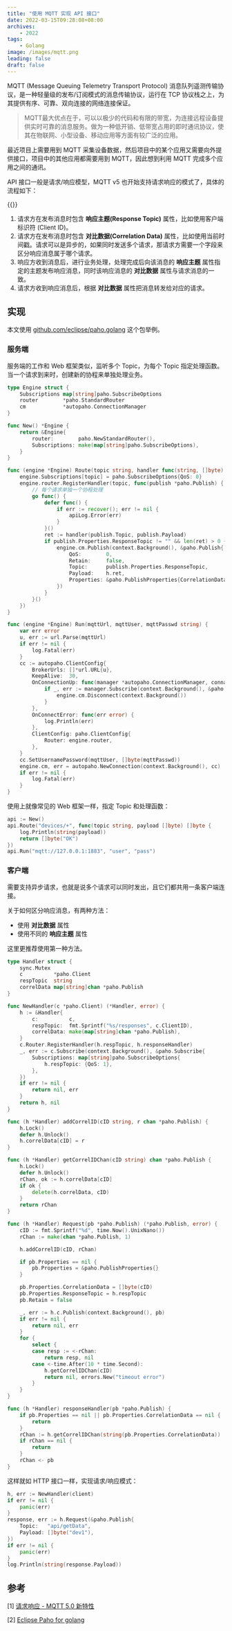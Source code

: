```yaml
---
title: "使用 MQTT 实现 API 接口"
date: 2022-03-15T09:28:08+08:00
archives: 
    - 2022
tags:
    - Golang
image: /images/mqtt.png
leading: false
draft: false
---
```


MQTT (Message Queuing Telemetry Transport Protocol) 消息队列遥测传输协议，是一种轻量级的发布/订阅模式的消息传输协议，运行在 TCP 协议栈之上，为其提供有序、可靠、双向连接的网络连接保证。
> MQTT最大优点在于，可以以极少的代码和有限的带宽，为连接远程设备提供实时可靠的消息服务。做为一种低开销、低带宽占用的即时通讯协议，使其在物联网、小型设备、移动应用等方面有较广泛的应用。

最近项目上需要用到 MQTT 采集设备数据，然后项目中的某个应用又需要向外提供接口，项目中的其他应用都需要用到 MQTT，因此想到利用 MQTT 完成多个应用之间的通讯。

API 接口一般是请求/响应模型，MQTT v5 也开始支持请求响应的模式了，具体的流程如下：

{{<cimg src="/images/mqtt-req-resp.png" >}}

1. 请求方在发布消息时包含 **响应主题(Response Topic)** 属性，比如使用客户端标识符 (Client ID)。
2. 请求方在发布消息时包含 **对比数据(Correlation Data)** 属性，比如使用当前时间戳。请求可以是异步的，如果同时发送多个请求，那请求方需要一个字段来区分响应消息属于哪个请求。
3. 响应方收到消息后，进行业务处理，处理完成后向该消息的 **响应主题** 属性指定的主题发布响应消息，同时该响应消息的 **对比数据** 属性与请求消息的一致。
4. 请求方收到响应消息后，根据 **对比数据** 属性把消息转发给对应的请求。

## 实现
本文使用 [github.com/eclipse/paho.golang](https://github.com/eclipse/paho.golang) 这个包举例。

### 服务端
服务端的工作和 Web 框架类似，监听多个 Topic，为每个 Topic 指定处理函数。当一个请求到来时，创建新的协程来单独处理业务。
```go
type Engine struct {
	Subscriptions map[string]paho.SubscribeOptions
	router        *paho.StandardRouter
	cm            *autopaho.ConnectionManager
}

func New() *Engine {
	return &Engine{
		router:        paho.NewStandardRouter(),
		Subscriptions: make(map[string]paho.SubscribeOptions),
	}
}

func (engine *Engine) Route(topic string, handler func(string, []byte) []byte) {
	engine.Subscriptions[topic] = paho.SubscribeOptions{QoS: 0}
	engine.router.RegisterHandler(topic, func(publish *paho.Publish) {
	    // 每个请求单独一个协程处理
		go func() {
			defer func() {
				if err := recover(); err != nil {
					apiLog.Error(err)
				}
			}()
			ret := handler(publish.Topic, publish.Payload)
			if publish.Properties.ResponseTopic != "" && len(ret) > 0 {
				engine.cm.Publish(context.Background(), &paho.Publish{
					QoS:        0,
					Retain:     false,
					Topic:      publish.Properties.ResponseTopic,
					Payload:    h.ret,
					Properties: &paho.PublishProperties{CorrelationData: publish.Properties.CorrelationData},
				})
			}
		}()
	})
}

func (engine *Engine) Run(mqttUrl, mqttUser, mqttPasswd string) {
	var err error
	u, err := url.Parse(mqttUrl)
	if err != nil {
		log.Fatal(err)
	}
	cc := autopaho.ClientConfig{
		BrokerUrls: []*url.URL{u},
		KeepAlive:  30,
		OnConnectionUp: func(manager *autopaho.ConnectionManager, connack *paho.Connack) {
			if _, err := manager.Subscribe(context.Background(), &paho.Subscribe{Subscriptions: engine.Subscriptions}); err != nil {
				engine.cm.Disconnect(context.Background())
			}
		},
		OnConnectError: func(err error) {
			log.Println(err)
		},
		ClientConfig: paho.ClientConfig{
			Router: engine.router,
		},
	}
	cc.SetUsernamePassword(mqttUser, []byte(mqttPasswd))
	engine.cm, err = autopaho.NewConnection(context.Background(), cc)
	if err != nil {
		log.Fatal(err)
	}
}
```
使用上就像常见的 Web 框架一样，指定 Topic 和处理函数：
```go
api := New()
api.Route("devices/+", func(topic string, payload []byte) []byte {
    log.Println(string(payload))
    return []byte("OK")
})
api.Run("mqtt://127.0.0.1:1883", "user", "pass")
```

### 客户端
需要支持异步请求，也就是说多个请求可以同时发出，且它们都共用一条客户端连接。

关于如何区分响应消息，有两种方法：
- 使用 **对比数据** 属性
- 使用不同的 **响应主题** 属性

这里更推荐使用第一种方法。

```go
type Handler struct {
	sync.Mutex
	c          *paho.Client
	respTopic  string
	correlData map[string]chan *paho.Publish
}

func NewHandler(c *paho.Client) (*Handler, error) {
	h := &Handler{
		c:          c,
		respTopic:  fmt.Sprintf("%s/responses", c.ClientID),
		correlData: make(map[string]chan *paho.Publish),
	}
	c.Router.RegisterHandler(h.respTopic, h.responseHandler)
	_, err := c.Subscribe(context.Background(), &paho.Subscribe{
		Subscriptions: map[string]paho.SubscribeOptions{
			h.respTopic: {QoS: 1},
		},
	})
	if err != nil {
		return nil, err
	}
	return h, nil
}

func (h *Handler) addCorrelID(cID string, r chan *paho.Publish) {
	h.Lock()
	defer h.Unlock()
	h.correlData[cID] = r
}

func (h *Handler) getCorrelIDChan(cID string) chan *paho.Publish {
	h.Lock()
	defer h.Unlock()
	rChan, ok := h.correlData[cID]
	if ok {
		delete(h.correlData, cID)
	}
	return rChan
}

func (h *Handler) Request(pb *paho.Publish) (*paho.Publish, error) {
	cID := fmt.Sprintf("%d", time.Now().UnixNano())
	rChan := make(chan *paho.Publish, 1)

	h.addCorrelID(cID, rChan)

	if pb.Properties == nil {
		pb.Properties = &paho.PublishProperties{}
	}

	pb.Properties.CorrelationData = []byte(cID)
	pb.Properties.ResponseTopic = h.respTopic
	pb.Retain = false

	_, err := h.c.Publish(context.Background(), pb)
	if err != nil {
		return nil, err
	}
	for {
		select {
		case resp := <-rChan:
			return resp, nil
		case <-time.After(10 * time.Second):
			h.getCorrelIDChan(cID)
			return nil, errors.New("timeout error")
		}
	}
}

func (h *Handler) responseHandler(pb *paho.Publish) {
	if pb.Properties == nil || pb.Properties.CorrelationData == nil {
		return
	}
	rChan := h.getCorrelIDChan(string(pb.Properties.CorrelationData))
	if rChan == nil {
		return
	}
	rChan <- pb
}
```
这样就如 HTTP 接口一样，实现请求/响应模式：
```go
h, err := NewHandler(client)
if err != nil {
    panic(err)
}
response, err := h.Request(&paho.Publish{
	Topic:   "api/getData",
	Payload: []byte("dev1"),
})
if err != nil {
    panic(err)
}
log.Println(string(response.Payload))
```

## 参考

[1] [请求响应 - MQTT 5.0 新特性](https://www.emqx.com/zh/blog/mqtt5-request-response)

[2] [Eclipse Paho for golang](https://github.com/eclipse/paho.golang)
